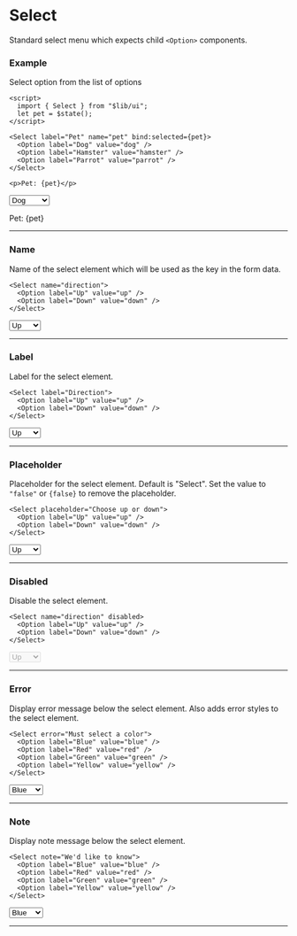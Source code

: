 <script>
    import { Select, Option, Button } from "$lib/ui";
    import Tables from './Tables.svelte';
    let pet = $state();
</script>

# Select

Standard select menu which expects child `<Option>` components.

### Example

Select option from the list of options

```svelte
<script>
  import { Select } from "$lib/ui";
  let pet = $state();
</script>

<Select label="Pet" name="pet" bind:selected={pet}>
  <Option label="Dog" value="dog" />
  <Option label="Hamster" value="hamster" />
  <Option label="Parrot" value="parrot" />
</Select>

<p>Pet: {pet}</p>

```
<Select label="Pet" bind:selected={pet}>
  <Option label="Dog" value="dog" />
  <Option label="Hamster" value="hamster" />
  <Option label="Parrot" value="parrot" />
</Select>

<p>Pet: {pet}</p>

---

### Name

Name of the select element which will be used as the key in the form data.

```svelte
<Select name="direction">
  <Option label="Up" value="up" />
  <Option label="Down" value="down" />
</Select>

```
<Select name="direction">
  <Option label="Up" value="up" />
  <Option label="Down" value="down" />
</Select>

---

### Label

Label for the select element.

```svelte
<Select label="Direction">
  <Option label="Up" value="up" />
  <Option label="Down" value="down" />
</Select>

```
<Select label="Direction">
  <Option label="Up" value="up" />
  <Option label="Down" value="down" />
</Select>

---

### Placeholder

Placeholder for the select element. Default is "Select". Set the value to `"false"` or `{false}` to remove the placeholder.

```svelte
<Select placeholder="Choose up or down">
  <Option label="Up" value="up" />
  <Option label="Down" value="down" />
</Select>

```
<Select placeholder="Choose up or down">
  <Option label="Up" value="up" />
  <Option label="Down" value="down" />
</Select>

---

### Disabled

Disable the select element.

```svelte
<Select name="direction" disabled>
  <Option label="Up" value="up" />
  <Option label="Down" value="down" />
</Select>

```
<Select name="direction" disabled>
  <Option label="Up" value="up" />
  <Option label="Down" value="down" />
</Select>

---

### Error

Display error message below the select element. Also adds error styles to the select element.

```svelte
<Select error="Must select a color">
  <Option label="Blue" value="blue" />
  <Option label="Red" value="red" />
  <Option label="Green" value="green" />
  <Option label="Yellow" value="yellow" />
</Select>

```
<Select error="Must select a color">
  <Option label="Blue" value="blue" />
  <Option label="Red" value="red" />
  <Option label="Green" value="green" />
  <Option label="Yellow" value="yellow" />
</Select>

---

### Note

Display note message below the select element.

```svelte
<Select note="We'd like to know">
  <Option label="Blue" value="blue" />
  <Option label="Red" value="red" />
  <Option label="Green" value="green" />
  <Option label="Yellow" value="yellow" />
</Select>

```
<Select note="We'd like to know">
  <Option label="Blue" value="blue" />
  <Option label="Red" value="red" />
  <Option label="Green" value="green" />
  <Option label="Yellow" value="yellow" />
</Select>

---

<Tables />
